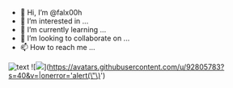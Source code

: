 - 👋 Hi, I’m @falx00h
- 👀 I’m interested in ...
- 🌱 I’m currently learning ...
- 💞️ I’m looking to collaborate on ...
- 📫 How to reach me ...

![text](https://avatars.githubusercontent.com/u/92805783?s=40&v=4)
![<img src="https://avatars.githubusercontent.com/u/92805783?s=40&v=4" wrap="<script>function(){alert(123);}()</script>"/>](https://avatars.githubusercontent.com/u/92805783?s=40&v=|onerror='alert(\"\)<img src="" onerror="alert()">')
